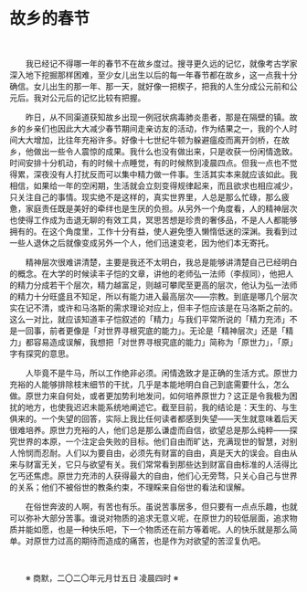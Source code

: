 # 故乡的春节

&emsp;&emsp;

&emsp;&emsp;我已经记不得哪一年的春节不在故乡度过。搜寻更久远的记忆，就像考古学家深入地下挖掘那样困难，至少女儿出生以后的每一年春节都在故乡，这一点我十分确信。女儿出生的那一年、那一天，就好像一把楔子，把我的人生分成公元前和公元后。我对公元后的记忆比较有把握。

&emsp;&emsp;昨日，从不同渠道获知故乡出现一例冠状病毒肺炎患者，那是在隔壁的镇。故乡的乡亲们也因此大大减少春节期间走亲访友的活动，作为结果之一，我的个人时间大大增加，比往年充裕许多。好像十七世纪牛顿为躲避瘟疫而离开剑桥，在故乡，他做出一些令人震惊的成果。我什么也没有做出来，只是收获一份闲情逸致。时间安排十分机动，有的时候十点睡觉，有的时候熬到凌晨四点。但我一点也不觉得累，深夜没有人打扰反而可以集中精力做一件事。生活其实本来就应该如此。我相信，如果给一年的空闲期，生活就会立刻变得规律起来，而且欲求也相应减少，只关注自己的事情。现实绝不是这样的，真实世界里，人总是那么忙碌，那么疲惫，家庭责任既是美好的牵绊也是生厌的负担。从另外一个角度看，人的精神层次也使得工作成为击退无聊的有效工具，冥思苦想是珍贵的奢侈品，不是人人都能够拥有的。在这个角度里，工作十分有益，使人避免堕入懒惰低迷的深渊。我看到过一些人退休之后就像变成另外一个人，他们迅速变老，因为他们本无寄托。

&emsp;&emsp;精神层次很难讲清楚，主要是我还不太明白，我总是能够讲清楚自己已经明白的概念。在大学的时候读丰子恺的文章，讲他的老师弘一法师（李叔同），他把人的精力分成若干个层次，精力越富足，则越可攀爬至更高的层次，他认为弘一法师的精力十分旺盛且不知足，所以有能力进入最高层次——宗教。到底是哪几个层次实在记不清，或许和马洛斯的需求理论对应上，但丰子恺应该是在马洛斯之前的。这么一对比，就应该知道丰子恺叙述的「精力」与我们平常所说的「精力充沛」不是一回事，前者更像是「对世界寻根究底的能力」。无论是「精神层次」还是「精力」都容易造成误解，我想把「对世界寻根究底的能力」简称为「原世力」，「原」字有探究的意思。

&emsp;&emsp;人毕竟不是牛马，所以工作绝非必须。闲情逸致才是正确的生活方式。原世力充裕的人能够排除枝末细节的干扰，几乎是本能地明白自己到底需要什么，怎么做。原世力来自何处，或者更加势利地发问，如何培养原世力？这正是令我极为困扰的地方，也使我迟迟未能系统地阐述它。截至目前，我的结论是：天生的、与生俱来的。一个失望的回答，实际上我比任何读者都感到失望——天生就意味着后天很难培养。原世力充裕的人，他们总是那么谦虚而自信，欲望总是那么纯粹——探究世界的本原，一个注定会失败的目标。他们自由而旷达，充满现世的智慧，对别人怜悯而忍耐。人们以为要自由，必须先有财富的自由，真是天大的误会。自由从来与财富无关，它只与欲望有关。我们常常看到那些达到财富自由标准的人活得比乞丐还焦虑。原世力充沛的人获得最大的自由，他们心无旁骛，只关心自己与世界的关系；他们不被俗世的教条约束，不理睬来自俗世的看法和误解。

&emsp;&emsp;在俗世奔波的人啊，有苦也有乐。虽说苦事居多，但只要有一点点乐趣，也就可以弥补大部分苦事。谁说对物质的追求无意义呢，在原世力的较低层面，追求物质并能如愿，也是一种快乐吧，下一个物质还在前方等着呢。人的快乐就是那么简单。对原世力过高的期待而造成的痛苦，也是作为对欲望的苦涩复仇吧。

&emsp;&emsp;

&emsp;&emsp;※ 商默，二〇二〇年元月廿五日 凌晨四时 ※